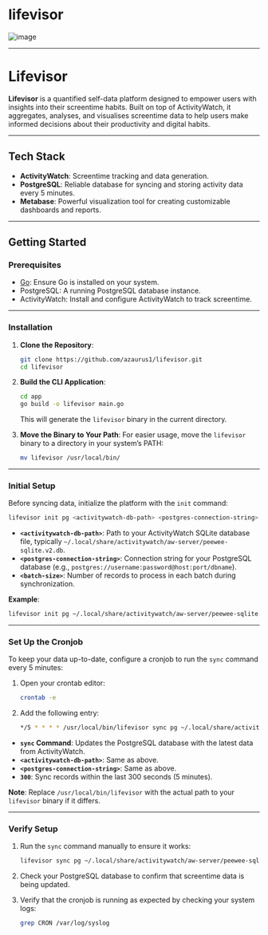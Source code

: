 # lifevisor

![image](https://github.com/user-attachments/assets/4db0d42b-9161-4476-9991-e97b6b5988fa)

---

# **Lifevisor**

**Lifevisor** is a quantified self-data platform designed to empower users with insights into their screentime habits. Built on top of ActivityWatch, it aggregates, analyses, and visualises screentime data to help users make informed decisions about their productivity and digital habits.
 
---

## **Tech Stack**
- **ActivityWatch**: Screentime tracking and data generation.
- **PostgreSQL**: Reliable database for syncing and storing activity data every 5 minutes.
- **Metabase**: Powerful visualization tool for creating customizable dashboards and reports.

---

## **Getting Started**

### **Prerequisites**
- [Go](https://go.dev/doc/install): Ensure Go is installed on your system.
- PostgreSQL: A running PostgreSQL database instance.
- ActivityWatch: Install and configure ActivityWatch to track screentime.

---

### **Installation**

1. **Clone the Repository**:
   ```bash
   git clone https://github.com/azaurus1/lifevisor.git
   cd lifevisor
   ```

2. **Build the CLI Application**:
   ```bash
   cd app
   go build -o lifevisor main.go
   ```
   This will generate the `lifevisor` binary in the current directory.

3. **Move the Binary to Your Path**:
   For easier usage, move the `lifevisor` binary to a directory in your system’s PATH:
   ```bash
   mv lifevisor /usr/local/bin/
   ```

---

### **Initial Setup**

Before syncing data, initialize the platform with the `init` command:

```bash
lifevisor init pg <activitywatch-db-path> <postgres-connection-string> <batch-size>
```

- **`<activitywatch-db-path>`**: Path to your ActivityWatch SQLite database file, typically `~/.local/share/activitywatch/aw-server/peewee-sqlite.v2.db`.
- **`<postgres-connection-string>`**: Connection string for your PostgreSQL database (e.g., `postgres://username:password@host:port/dbname`).
- **`<batch-size>`**: Number of records to process in each batch during synchronization.

**Example**:
```bash
lifevisor init pg ~/.local/share/activitywatch/aw-server/peewee-sqlite.v2.db postgres://postgres:postgres@192.168.0.131:30136/lifevisor 10000
```

---

### **Set Up the Cronjob**

To keep your data up-to-date, configure a cronjob to run the `sync` command every 5 minutes:

1. Open your crontab editor:
   ```bash
   crontab -e
   ```

2. Add the following entry:
   ```bash
   */5 * * * * /usr/local/bin/lifevisor sync pg ~/.local/share/activitywatch/aw-server/peewee-sqlite.v2.db postgres://postgres:postgres@192.168.0.131:30136/lifevisor 300
   ```

- **`sync` Command**: Updates the PostgreSQL database with the latest data from ActivityWatch.
- **`<activitywatch-db-path>`**: Same as above.
- **`<postgres-connection-string>`**: Same as above.
- **`300`**: Sync records within the last 300 seconds (5 minutes).

**Note**: Replace `/usr/local/bin/lifevisor` with the actual path to your `lifevisor` binary if it differs.

---

### **Verify Setup**

1. Run the `sync` command manually to ensure it works:
   ```bash
   lifevisor sync pg ~/.local/share/activitywatch/aw-server/peewee-sqlite.v2.db postgres://postgres:postgres@192.168.0.131:30136/lifevisor 300
   ```

2. Check your PostgreSQL database to confirm that screentime data is being updated.

3. Verify that the cronjob is running as expected by checking your system logs:
   ```bash
   grep CRON /var/log/syslog
   ```
